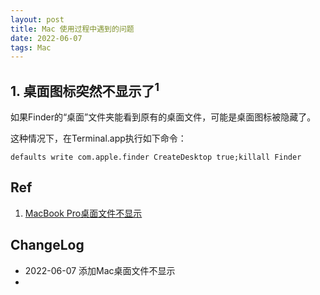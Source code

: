 ```yaml
---
layout: post
title: Mac 使用过程中遇到的问题  
date: 2022-06-07 
tags: Mac
---
```

    

##  1. 桌面图标突然不显示了<sup>1</sup>  

如果Finder的“桌面”文件夹能看到原有的桌面文件，可能是桌面图标被隐藏了。

这种情况下，在Terminal.app执行如下命令：

```
defaults write com.apple.finder CreateDesktop true;killall Finder
```







##  Ref  

1. [MacBook Pro桌面文件不显示
](https://discussionschinese.apple.com/thread/251144644?answerId=252257906322#252257906322)  


##  ChangeLog 

- 2022-06-07 添加Mac桌面文件不显示  
- 
